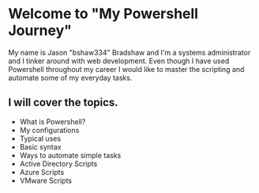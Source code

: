# Welcome to "My Powershell Journey"
My name is Jason "bshaw334" Bradshaw and I'm a systems administrator and I tinker around with web development. Even though I have used Powershell throughout my career I would like to master the scripting and automate some of my everyday tasks.

## I will cover the topics.
- What is Powershell?
- My configurations
- Typical uses
- Basic syntax
- Ways to automate simple tasks
- Active Directory Scripts
- Azure Scripts
- VMware Scripts
